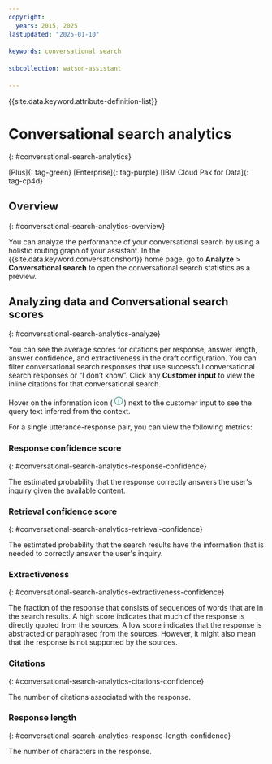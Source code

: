 ```yaml
---
copyright:
  years: 2015, 2025
lastupdated: "2025-01-10"

keywords: conversational search

subcollection: watson-assistant

---
```


{{site.data.keyword.attribute-definition-list}}

# Conversational search analytics
{: #conversational-search-analytics}

[Plus]{: tag-green} [Enterprise]{: tag-purple} [IBM Cloud Pak for Data]{: tag-cp4d}

## Overview
{: #conversational-search-analytics-overview}

You can analyze the performance of your conversational search by using a holistic routing graph of your assistant. In the {{site.data.keyword.conversationshort}} home page, go to **Analyze** > **Conversational search** to open the conversational search statistics as a preview.

## Analyzing data and Conversational search scores
{: #conversational-search-analytics-analyze}

You can see the average scores for citations per response, answer length, answer confidence, and extractiveness in the draft configuration. You can filter conversational search responses that use successful conversational search responses or “I don’t know”. Click any **Customer input** to view the inline citations for that conversational search.

Hover on the information icon (![information icon](images/info.png)) next to the customer input to see the query text inferred from the context.



For a single utterance-response pair, you can view the following metrics:

### Response confidence score
{: #conversational-search-analytics-response-confidence}

The estimated probability that the response correctly answers the user's inquiry given the available content.

### Retrieval confidence score
{: #conversational-search-analytics-retrieval-confidence}

The estimated probability that the search results have the information that is needed to correctly answer the user's inquiry.

### Extractiveness
{: #conversational-search-analytics-extractiveness-confidence}

The fraction of the response that consists of sequences of words that are in the search results. A high score indicates that much of the response is directly quoted from the sources. A low score indicates that the response is abstracted or paraphrased from the sources. However, it might also mean that the response is not supported by the sources.

### Citations
{: #conversational-search-analytics-citations-confidence}

The number of citations associated with the response.

### Response length
{: #conversational-search-analytics-response-length-confidence}

The number of characters in the response.
